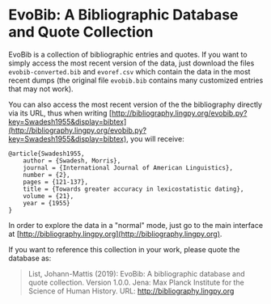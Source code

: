 # EvoBib: A Bibliographic Database and Quote Collection

EvoBib is a collection of bibliographic entries and quotes. If you want to simply access the most recent version of the data, just download the files `evobib-converted.bib` and `evoref.csv` which contain the data in the most recent dumps (the original file `evobib.bib` contains many customized entries that may not work). 

You can also access the most recent version of the the bibliography directly via its URL, thus when writing [http://bibliography.lingpy.org/evobib.py?key=Swadesh1955&display=bibtex](http://bibliography.lingpy.org/evobib.py?key=Swadesh1955&display=bibtex), you will receive:

```
@article{Swadesh1955,
    author = {Swadesh, Morris},
    journal = {International Journal of American Linguistics},
    number = {2},
    pages = {121-137},
    title = {Towards greater accuracy in lexicostatistic dating},
    volume = {21},
    year = {1955}
}
```

In order to explore the data in a "normal" mode, just go to the main interface at [http://bibliography.lingpy.org](http://bibliography.lingpy.org). 

If you want to reference this collection in your work, please quote the database as:

> List, Johann-Mattis (2019): EvoBib: A bibliographic database and quote collection. Version 1.0.0. Jena: Max Planck Institute for the Science of Human History. URL: http://bibliography.lingpy.org 
